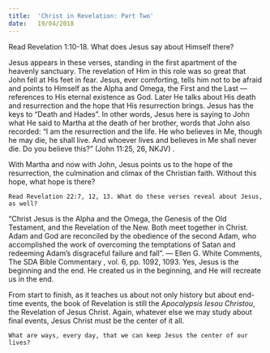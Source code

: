 ```yaml
---
title:  'Christ in Revelation: Part Two'
date:   19/04/2018
---
```


Read Revelation 1:10-18. What does Jesus say about Himself there?

Jesus appears in these verses, standing in the first apartment of the heavenly sanctuary. The revelation of Him in this role was so great that John fell at His feet in fear. Jesus, ever comforting, tells him not to be afraid and points to Himself as the Alpha and Omega, the First and the Last — references to His eternal existence as God. Later He talks about His death and resurrection and the hope that His resurrection brings. Jesus has the keys to “Death and Hades”. In other words, Jesus here is saying to John what He said to Martha at the death of her brother, words that John also recorded: “I am the resurrection and the life. He who believes in Me, though he may die, he shall live. And whoever lives and believes in Me shall never die. Do you believe this?” (John 11:25, 26, NKJV) .

With Martha and now with John, Jesus points us to the hope of the resurrection, the culmination and climax of the Christian faith. Without this hope, what hope is there?

`Read Revelation 22:7, 12, 13. What do these verses reveal about Jesus, as well?`

“Christ Jesus is the Alpha and the Omega, the Genesis of the Old Testament, and the Revelation of the New. Both meet together in Christ. Adam and God are reconciled by the obedience of the second Adam, who accomplished the work of overcoming the temptations of Satan and redeeming Adam’s disgraceful failure and fall”. — Ellen G. White Comments, The SDA Bible Commentary , vol. 6, pp. 1092, 1093. Yes, Jesus is the beginning and the end. He created us in the beginning, and He will recreate us in the end.

From start to finish, as it teaches us about not only history but about end-time events, the book of Revelation is still the *Apocalypsis Iesou Christou*, the Revelation of Jesus Christ. Again, whatever else we may study about final events, Jesus Christ must be the center of it all.

`What are ways, every day, that we can keep Jesus the center of our lives?`
